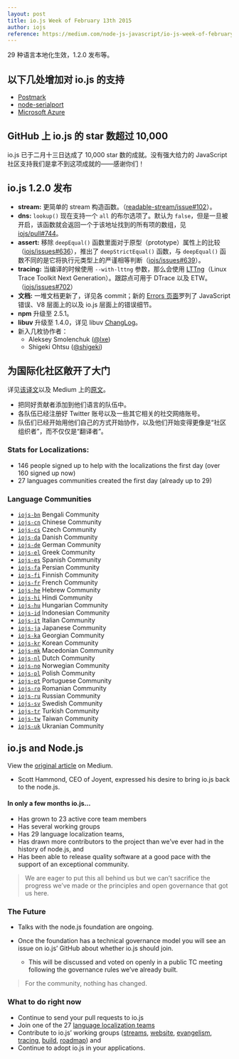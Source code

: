 ```yaml
---
layout: post
title: io.js Week of February 13th 2015
author: iojs
reference: https://medium.com/node-js-javascript/io-js-week-of-february-13th-2015-7846b94074a2
---
```


29 种语言本地化生效，1.2.0 发布等。

<!--more-->

## 以下几处增加对 io.js 的支持
+ [Postmark](http://blog.postmarkapp.com/post/110829734198/its-official-were-getting-cozy-with-node-js)
+ [node-serialport](https://github.com/voodootikigod/node-serialport/issues/439)
+ [Microsoft Azure](http://azure.microsoft.com/en-us/documentation/articles/web-sites-nodejs-iojs/)

## GitHub 上 io.js 的 star 数超过 10,000
io.js 已于二月十三日达成了 10,000 star 数的成就。没有强大给力的 JavaScript 社区支持我们是拿不到这项成就的——感谢你们！

## io.js 1.2.0 发布
+ **stream:** 更简单的 stream 构造函数。（[readable-stream/issue#102](https://github.com/iojs/readable-stream/issues/102)）。
+ **dns:** `lookup()` 现在支持一个 `all` 的布尔选项了。默认为 `false`，但是一旦被开启，该函数就会返回一个于该地址找到的所有项的数组，见 [iojs/pull#744](https://github.com/iojs/io.js/pull/744)。
+ **assert:** 移除 `deepEqual()` 函数里面对于原型（prototype）属性上的比较（[iojs/issues#636](https://github.com/iojs/io.js/pull/636)），推出了 `deepStrictEqual()` 函数，与 `deepEqual()` 函数不同的是它将执行元类型上的严谨相等判断（[iojs/issues#639](https://github.com/iojs/io.js/pull/639)）。
+ **tracing:** 当编译的时候使用 `--with-lttng` 参数，那么会使用 [LTTng](http://lttng.org/)（Linux Trace Toolkit Next Generation）。跟踪点可用于 DTrace 以及 ETW。（[iojs/issues#702](https://github.com/iojs/io.js/pull/702)）
+ **文档:** 一堆文档更新了，详见各 commit；新的 [Errors 页面](https://iojs.org/api/errors.html)罗列了 JavaScript 错误、V8 层面上的以及 io.js 层面上的错误细节。
+ **npm** 升级至 2.5.1。
+ **libuv** 升级至 1.4.0，详见 libuv [ChangLog](https://github.com/libuv/libuv/blob/v1.x/ChangeLog)。
+ 新入几枚协作者：
  * Aleksey Smolenchuk ([@lxe](https://github.com/lxe))
  * Shigeki Ohtsu ([@shigeki](https://github.com/shigeki))

## 为国际化社区敞开了大门
详见[该译文](http://cn.iojs.org/articles/how-iojs-built-a-146-person-27-language-localization-effort-in-one-day/)以及 Medium 上的[原文](https://medium.com/@mikeal/how-io-js-built-a-146-person-27-language-localization-effort-in-one-day-65e5b1c49a62)。
+ 把同好贡献者添加到他们语言的队伍中。
+ 各队伍已经注册好 Twitter 账号以及一些其它相关的社交网络账号。
+ 队伍们已经开始用他们自己的方式开始协作，以及他们开始变得更像是“社区组织者”，而不仅仅是“翻译者”。

### Stats for Localizations: 

* 146 people signed up to help with the localizations the first day (over 160 signed up now)
* 27 languages communities created the first day (already up to 29)

### Language Communities

* [`iojs-bn`](https://github.com/iojs/iojs-bn) Bengali Community
* [`iojs-cn`](https://github.com/iojs/iojs-cn) Chinese Community 
* [`iojs-cs`](https://github.com/iojs/iojs-cs) Czech Community 
* [`iojs-da`](https://github.com/iojs/iojs-da) Danish Community 
* [`iojs-de`](https://github.com/iojs/iojs-de) German Community
* [`iojs-el`](https://github.com/iojs/iojs-el) Greek Community
* [`iojs-es`](https://github.com/iojs/iojs-es) Spanish Community
* [`iojs-fa`](https://github.com/iojs/iojs-fa) Persian Community 
* [`iojs-fi`](https://github.com/iojs/iojs-fi) Finnish Community
* [`iojs-fr`](https://github.com/iojs/iojs-fr) French Community
* [`iojs-he`](https://github.com/iojs/iojs-he) Hebrew Community
* [`iojs-hi`](https://github.com/iojs/iojs-hi) Hindi Community 
* [`iojs-hu`](https://github.com/iojs/iojs-hu) Hungarian Community
* [`iojs-id`](https://github.com/iojs/iojs-id) Indonesian Community
* [`iojs-it`](https://github.com/iojs/iojs-it) Italian Community
* [`iojs-ja`](https://github.com/iojs/iojs-ja) Japanese Community
* [`iojs-ka`](https://github.com/iojs/iojs-ka) Georgian Community
* [`iojs-kr`](https://github.com/iojs/iojs-kr) Korean Community
* [`iojs-mk`](https://github.com/iojs/iojs-mk) Macedonian Community
* [`iojs-nl`](https://github.com/iojs/iojs-nl) Dutch Community
* [`iojs-no`](https://github.com/iojs/iojs-no) Norwegian Community
* [`iojs-pl`](https://github.com/iojs/iojs-pl) Polish Community
* [`iojs-pt`](https://github.com/iojs/iojs-pt) Portuguese Community
* [`iojs-ro`](https://github.com/iojs/iojs-ro) Romanian Community
* [`iojs-ru`](https://github.com/iojs/iojs-ru) Russian Community
* [`iojs-sv`](https://github.com/iojs/iojs-sv) Swedish Community
* [`iojs-tr`](https://github.com/iojs/iojs-tr) Turkish Community
* [`iojs-tw`](https://github.com/iojs/iojs-tw) Taiwan Community
* [`iojs-uk`](https://github.com/iojs/iojs-uk) Ukranian Community

## io.js and Node.js
View the [original article](https://medium.com/@iojs/io-js-and-a-node-js-foundation-4e14699fb7be) on Medium.
* Scott Hammond, CEO of Joyent, expressed his desire to bring io.js back to the node.js.

#### In only a few months io.js... 
* Has grown to 23 active core team members
* Has several working groups
* Has 29 language localization teams,
* Has drawn more contributors to the project than we’ve ever had in the history of node.js, and
* Has been able to release quality software at a good pace with the support of an exceptional community.

> We are eager to put this all behind us but we can’t sacrifice the progress we’ve made or the principles and open governance that got us here.

### The Future
* Talks with the node.js foundation are ongoing.
* Once the foundation has a technical governance model you will see an issue on io.js’ GitHub about whether io.js should join.

  * This will be discussed and voted on openly in a public TC meeting following the governance rules we’ve already built.

> For the community, nothing has changed.

### What to do right now
* Continue to send your pull requests to io.js
* Join one of the 27 [language localization teams](https://github.com/iojs/website/issues/125)
* Contribute to io.js’ working groups ([streams](https://github.com/iojs/readable-stream), [website](https://github.com/iojs/website), [evangelism](https://github.com/iojs/website/labels/evangelism), [tracing](https://github.com/iojs/tracing-wg), [build](https://github.com/iojs/build), [roadmap](https://github.com/iojs/roadmap)) and
* Continue to adopt io.js in your applications.

